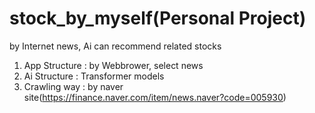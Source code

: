 # stock_by_myself(Personal Project)
by Internet news, Ai can recommend related stocks

1. App Structure : by Webbrower, select news
2. Ai Structure : Transformer models
3. Crawling way : by naver site(https://finance.naver.com/item/news.naver?code=005930)
